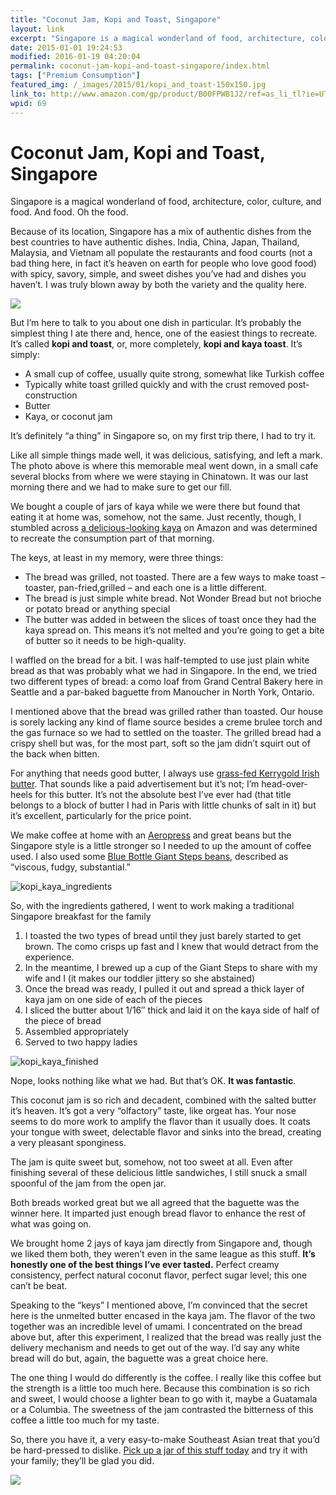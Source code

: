 ```yaml
---
title: "Coconut Jam, Kopi and Toast, Singapore"
layout: link
excerpt: "Singapore is a magical wonderland of food, architecture, color, culture, and food. And food. Oh the food."
date: 2015-01-01 19:24:53
modified: 2016-01-19 04:20:04
permalink: coconut-jam-kopi-and-toast-singapore/index.html
tags: ["Premium Consumption"]
featured_img: /_images/2015/01/kopi_and_toast-150x150.jpg
link_to: http://www.amazon.com/gp/product/B00FPWB1J2/ref=as_li_tl?ie=UTF8&camp=1789&creative=9325&creativeASIN=B00FPWB1J2&linkCode=as2&tag=joshcanhelp-20&linkId=AMJGUYEYGDWLZCHC
wpid: 69
---
```


# Coconut Jam, Kopi and Toast, Singapore

Singapore is a magical wonderland of food, architecture, color, culture, and food. And food. Oh the food.

Because of its location, Singapore has a mix of authentic dishes from the best countries to have authentic dishes. India, China, Japan, Thailand, Malaysia, and Vietnam all populate the restaurants and food courts (not a bad thing here, in fact it’s heaven on earth for people who love good food) with spicy, savory, simple, and sweet dishes you’ve had and dishes you haven’t. I was truly blown away by both the variety and the quality here.

![](/_images/2015/01/kopi_and_toast.jpg)

But I’m here to talk to you about one dish in particular. It’s probably the simplest thing I ate there and, hence, one of the easiest things to recreate. It’s called **kopi and toast**, or, more completely, **kopi and kaya toast**. It’s simply:

- A small cup of coffee, usually quite strong, somewhat like Turkish coffee
- Typically white toast grilled quickly and with the crust removed post-construction
- Butter
- Kaya, or coconut jam

It’s definitely “a thing” in Singapore so, on my first trip there, I had to try it.

Like all simple things made well, it was delicious, satisfying, and left a mark. The photo above is where this memorable meal went down, in a small cafe several blocks from where we were staying in Chinatown. It was our last morning there and we had to make sure to get our fill.

We bought a couple of jars of kaya while we were there but found that eating it at home was, somehow, not the same. Just recently, though, I stumbled across [a delicious-looking kaya](http://www.amazon.com/gp/product/B00FPWB1J2/ref=as_li_tl?ie=UTF8&camp=1789&creative=9325&creativeASIN=B00FPWB1J2&linkCode=as2&tag=joshcanhelp-20&linkId=AMJGUYEYGDWLZCHC) on Amazon and was determined to recreate the consumption part of that morning.

The keys, at least in my memory, were three things:

- The bread was grilled, not toasted. There are a few ways to make toast – toaster, pan-fried,grilled – and each one is a little different.
- The bread is just simple white bread. Not Wonder Bread but not brioche or potato bread or anything special
- The butter was added in between the slices of toast once they had the kaya spread on. This means it’s not melted and you’re going to get a bite of butter so it needs to be high-quality.

I waffled on the bread for a bit. I was half-tempted to use just plain white bread as that was probably what we had in Singapore. In the end, we tried two different types of bread: a como loaf from Grand Central Bakery here in Seattle and a par-baked baguette from Manoucher in North York, Ontario.

I mentioned above that the bread was grilled rather than toasted. Our house is sorely lacking any kind of flame source besides a creme brulee torch and the gas furnace so we had to settled on the toaster. The grilled bread had a crispy shell but was, for the most part, soft so the jam didn’t squirt out of the back when bitten.

For anything that needs good butter, I always use [grass-fed Kerrygold Irish butter](http://www.amazon.com/gp/product/B007N6Z5J0/ref=as_li_tl?ie=UTF8&camp=1789&creative=390957&creativeASIN=B007N6Z5J0&linkCode=as2&tag=joshcanhelp-20&linkId=GNKB3NLIRJFAUUIE). That sounds like a paid advertisement but it’s not; I’m head-over-heels for this butter. It’s not the absolute best I’ve ever had (that title belongs to a block of butter I had in Paris with little chunks of salt in it) but it’s excellent, particularly for the price point.

We make coffee at home with an [Aeropress](http://www.amazon.com/gp/product/B0047BIWSK/ref=as_li_tl?ie=UTF8&camp=1789&creative=390957&creativeASIN=B0047BIWSK&linkCode=as2&tag=joshcanhelp-20&linkId=WOFSPEQT6VI7IN53) and great beans but the Singapore style is a little stronger so I needed to up the amount of coffee used. I also used some [Blue Bottle Giant Steps beans](/blue-bottle-giant-steps/), described as “viscous, fudgy, substantial.”

![kopi_kaya_ingredients](/_images/2015/01/kopi_kaya_ingredients-e1421628032841.jpg)

So, with the ingredients gathered, I went to work making a traditional Singapore breakfast for the family

1. I toasted the two types of bread until they just barely started to get brown. The como crisps up fast and I knew that would detract from the experience.
2. In the meantime, I brewed up a cup of the Giant Steps to share with my wife and I (it makes our toddler jittery so she abstained)
3. Once the bread was ready, I pulled it out and spread a thick layer of kaya jam on one side of each of the pieces
4. I sliced the butter about 1/16″ thick and laid it on the kaya side of half of the piece of bread
5. Assembled appropriately
6. Served to two happy ladies

![kopi_kaya_finished](/_images/2015/01/kopi_kaya_finished.jpg)

Nope, looks nothing like what we had. But that’s OK. **It was fantastic**.

This coconut jam is so rich and decadent, combined with the salted butter it’s heaven. It’s got a very “olfactory” taste, like orgeat has. Your nose seems to do more work to amplify the flavor than it usually does. It coats your tongue with sweet, delectable flavor and sinks into the bread, creating a very pleasant sponginess.

The jam is quite sweet but, somehow, not too sweet at all. Even after finishing several of these delicious little sandwiches, I still snuck a small spoonful of the jam from the open jar.

Both breads worked great but we all agreed that the baguette was the winner here. It imparted just enough bread flavor to enhance the rest of what was going on.

We brought home 2 jays of kaya jam directly from Singapore and, though we liked them both, they weren’t even in the same league as this stuff. **It’s honestly one of the best things I’ve ever tasted.** Perfect creamy consistency, perfect natural coconut flavor, perfect sugar level; this one can’t be beat.

Speaking to the “keys” I mentioned above, I’m convinced that the secret here is the unmelted butter encased in the kaya jam. The flavor of the two together was an incredible level of umami. I concentrated on the bread above but, after this experiment, I realized that the bread was really just the delivery mechanism and needs to get out of the way. I’d say any white bread will do but, again, the baguette was a great choice here.

The one thing I would do differently is the coffee. I really like this coffee but the strength is a little too much here. Because this combination is so rich and sweet, I would choose a lighter bean to go with it, maybe a Guatamala or a Columbia. The sweetness of the jam contrasted the bitterness of this coffee a little too much for my taste.

So, there you have it, a very easy-to-make Southeast Asian treat that you’d be hard-pressed to dislike. [Pick up a jar of this stuff today](http://www.amazon.com/gp/product/B00FPWB1J2/ref=as_li_tl?ie=UTF8&camp=1789&creative=9325&creativeASIN=B00FPWB1J2&linkCode=as2&tag=joshcanhelp-20&linkId=AMJGUYEYGDWLZCHC) and try it with your family; they’ll be glad you did.

![](/_images/2015/02/pc_logo_023.png)
